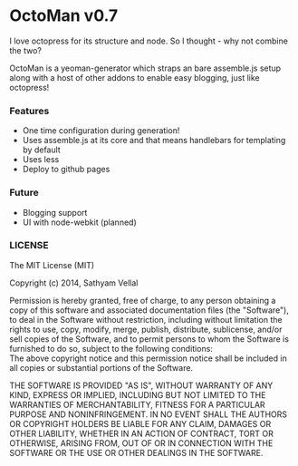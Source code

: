 OctoMan v0.7
============

I love octopress for its structure and node. So I thought - why not combine the two?  

OctoMan is a yeoman-generator which straps an bare assemble.js setup along with a host of other addons to enable easy blogging, just like octopress!

### Features

* One time configuration during generation!
* Uses assemble.js at its core and that means handlebars for templating by default
* Uses less
* Deploy to github pages

### Future

* Blogging support
* UI with node-webkit (planned)

### LICENSE

The MIT License (MIT)

Copyright (c) 2014, Sathyam Vellal

Permission is hereby granted, free of charge, to any person obtaining a copy of this software and associated documentation files (the "Software"), to deal in the Software without restriction, including without limitation the rights to use, copy, modify, merge, publish, distribute, sublicense, and/or sell copies of the Software, and to permit persons to whom the Software is furnished to do so, subject to the following conditions:  
The above copyright notice and this permission notice shall be included in all copies or substantial portions of the Software.

THE SOFTWARE IS PROVIDED "AS IS", WITHOUT WARRANTY OF ANY KIND, EXPRESS OR IMPLIED, INCLUDING BUT NOT LIMITED TO THE WARRANTIES OF MERCHANTABILITY, FITNESS FOR A PARTICULAR PURPOSE AND NONINFRINGEMENT. IN NO EVENT SHALL THE AUTHORS OR COPYRIGHT HOLDERS BE LIABLE FOR ANY CLAIM, DAMAGES OR OTHER LIABILITY, WHETHER IN AN ACTION OF CONTRACT, TORT OR OTHERWISE, ARISING FROM, OUT OF OR IN CONNECTION WITH THE SOFTWARE OR THE USE OR OTHER DEALINGS IN THE SOFTWARE.
